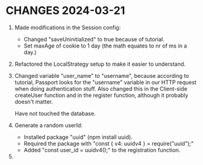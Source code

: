 # CHANGES 2024-03-21

1.  Made modifications in the Session config:

    - Changed "saveUninitialized" to true because of tutorial.
    - Set maxAge of cookie to 1 day (the math equates to nr of ms in a day.)

2.  Refactored the LocalStrategy setup to make it easier to understand.

3.  Changed variable "user_name" to "username", because according to tutorial,
    Passport looks for the "username" variable in our HTTP request when doing
    authentication stuff. Also changed this in the Client-side createUser function
    and in the register function, although it probably doesn't matter.

    Have not touched the database.

4.  Generate a random userId:

    - Installed package "uuid" (npm install uuid).
    - Required the package with "const { v4: uuidv4 } = require("uuid");"
    - Added "const user_id = uuidv4();" to the registration function.

5.
